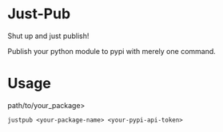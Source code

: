 # Just-Pub
Shut up and just publish!

Publish your python module to pypi with merely one command. 

# Usage
path/to/your_package>
```
justpub <your-package-name> <your-pypi-api-token>
```
